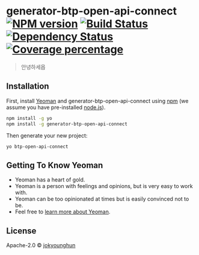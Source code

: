 # generator-btp-open-api-connect [![NPM version][npm-image]][npm-url] [![Build Status][travis-image]][travis-url] [![Dependency Status][daviddm-image]][daviddm-url] [![Coverage percentage][coveralls-image]][coveralls-url]
> 안녕하세욥

## Installation

First, install [Yeoman](http://yeoman.io) and generator-btp-open-api-connect using [npm](https://www.npmjs.com/) (we assume you have pre-installed [node.js](https://nodejs.org/)).

```bash
npm install -g yo
npm install -g generator-btp-open-api-connect
```

Then generate your new project:

```bash
yo btp-open-api-connect
```

## Getting To Know Yeoman

 * Yeoman has a heart of gold.
 * Yeoman is a person with feelings and opinions, but is very easy to work with.
 * Yeoman can be too opinionated at times but is easily convinced not to be.
 * Feel free to [learn more about Yeoman](http://yeoman.io/).

## License

Apache-2.0 © [jokyounghun]()


[npm-image]: https://badge.fury.io/js/generator-btp-open-api-connect.svg
[npm-url]: https://npmjs.org/package/generator-btp-open-api-connect
[travis-image]: https://travis-ci.com/whrudgns13/generator-btp-open-api-connect.svg?branch=master
[travis-url]: https://travis-ci.com/whrudgns13/generator-btp-open-api-connect
[daviddm-image]: https://david-dm.org/whrudgns13/generator-btp-open-api-connect.svg?theme=shields.io
[daviddm-url]: https://david-dm.org/whrudgns13/generator-btp-open-api-connect
[coveralls-image]: https://coveralls.io/repos/whrudgns13/generator-btp-open-api-connect/badge.svg
[coveralls-url]: https://coveralls.io/r/whrudgns13/generator-btp-open-api-connect
